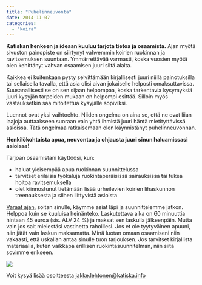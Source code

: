 ```yaml
---
title: "Puhelinneuvonta"
date: 2014-11-07
categories: 
  - "koira"
---
```


**Katiskan henkeen ja ideaan kuuluu tarjota tietoa ja osaamista.** Ajan myötä sivuston painopiste on siirtynyt vahvemmin koirien ruokinnan ja ravitsemuksen suuntaan. Ymmärrettävää varmasti, koska vuosien myötä olen kehittänyt vahvan osaamisen juuri siltä alalta.

<!--more-->

Kaikkea ei kuitenkaan pysty selvittämään kirjallisesti juuri niillä painotuksilla tai sellaisella tavalla, että asia olisi aivan jokaiselle helposti omaksuttavissa. Suusanallisesti se on sen sijaan helpompaa, koska tarkentavia kysymyksiä juuri kysyjän tarpeiden mukaan on helpompi esittää. Silloin myös vastauksetkin saa mitoitettua kysyjälle sopiviksi.

Luennot ovat yksi vaihtoehto. Niiden ongelma on aina se, että ne ovat liian laajoja auttaakseen suoraan vain yhtä ihmistä juuri häntä mietityttävissä asioissa. Tätä ongelmaa ratkaisemaan olen käynnistänyt puhelinneuvonnan.

**Henkilökohtaista apua, neuvontaa ja ohjausta juuri sinun haluamissasi asioissa!**

Tarjoan osaamistani käyttöösi, kun:

- haluat yleisempää apua ruokinnan suunnittelussa
- tarvitset erilaisia työkaluja ruokintaperäisissä sairauksissa tai tukea hoitoa ravitsemuksella
- olet kiinnostunut tietämään lisää urheilevien koirien lihaskunnon treenauksesta ja siihen liittyvistä asioista

[Varaat ajan](https://store.katiska.info/tuote/puhelinneuvonta/), soitan sinulle, käymme asiat läpi ja suunnittelemme jatkon. Helppoa kuin se kuuluisa heinänteko. Laskutettava aika on 60 minuuttia hintaan 45 euroa (sis. ALV 24 %) ja maksat sen laskulla jälkeenpäin. Mutta vain jos sait mielestäsi vastinetta rahoillesi. Jos et ole tyytyväinen apuuni, niin jätät vain laskun maksamatta. Minä luotan omaan osaamiseni niin vakaasti, että uskallan antaa sinulle tuon tarjouksen. Jos tarvitset kirjallista materiaalia, kuten vaikkapa erillisen ruokintasuunnitelman, niin siitä sovimme erikseen.

[![](images/koiran-ruokintaneuvonta.jpg)](https://store.katiska.info/tuote/puhelinneuvonta/)

Voit kysyä lisää osoitteesta [jakke.lehtonen@katiska.info](mailto:jakke.lehtonen@katiska.info)
